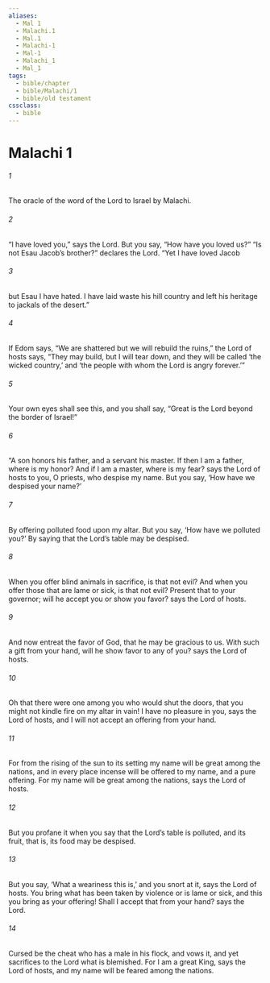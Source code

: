 ```yaml
---
aliases:
  - Mal 1
  - Malachi.1
  - Mal.1
  - Malachi-1
  - Mal-1
  - Malachi_1
  - Mal_1
tags:
  - bible/chapter
  - bible/Malachi/1
  - bible/old testament
cssclass:
  - bible
---
```


# Malachi 1

###### 1
The oracle of the word of the Lord to Israel by Malachi.
###### 2
“I have loved you,” says the Lord. But you say, “How have you loved us?” “Is not Esau Jacob’s brother?” declares the Lord. “Yet I have loved Jacob
###### 3
but Esau I have hated. I have laid waste his hill country and left his heritage to jackals of the desert.”
###### 4
If Edom says, “We are shattered but we will rebuild the ruins,” the Lord of hosts says, “They may build, but I will tear down, and they will be called ‘the wicked country,’ and ‘the people with whom the Lord is angry forever.’”
###### 5
Your own eyes shall see this, and you shall say, “Great is the Lord beyond the border of Israel!”
###### 6
“A son honors his father, and a servant his master. If then I am a father, where is my honor? And if I am a master, where is my fear? says the Lord of hosts to you, O priests, who despise my name. But you say, ‘How have we despised your name?’
###### 7
By offering polluted food upon my altar. But you say, ‘How have we polluted you?’ By saying that the Lord’s table may be despised.
###### 8
When you offer blind animals in sacrifice, is that not evil? And when you offer those that are lame or sick, is that not evil? Present that to your governor; will he accept you or show you favor? says the Lord of hosts.
###### 9
And now entreat the favor of God, that he may be gracious to us. With such a gift from your hand, will he show favor to any of you? says the Lord of hosts.
###### 10
Oh that there were one among you who would shut the doors, that you might not kindle fire on my altar in vain! I have no pleasure in you, says the Lord of hosts, and I will not accept an offering from your hand.
###### 11
For from the rising of the sun to its setting my name will be great among the nations, and in every place incense will be offered to my name, and a pure offering. For my name will be great among the nations, says the Lord of hosts.
###### 12
But you profane it when you say that the Lord’s table is polluted, and its fruit, that is, its food may be despised.
###### 13
But you say, ‘What a weariness this is,’ and you snort at it, says the Lord of hosts. You bring what has been taken by violence or is lame or sick, and this you bring as your offering! Shall I accept that from your hand? says the Lord.
###### 14
Cursed be the cheat who has a male in his flock, and vows it, and yet sacrifices to the Lord what is blemished. For I am a great King, says the Lord of hosts, and my name will be feared among the nations.


